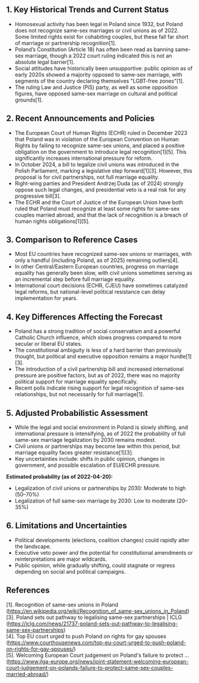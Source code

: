 ## 1. Key Historical Trends and Current Status

- Homosexual activity has been legal in Poland since 1932, but Poland does not recognize same-sex marriages or civil unions as of 2022. Some limited rights exist for cohabiting couples, but these fall far short of marriage or partnership recognition[1].
- Poland’s Constitution (Article 18) has often been read as banning same-sex marriage, though a 2022 court ruling indicated this is not an absolute legal barrier[1].
- Social attitudes have historically been unsupportive: public opinion as of early 2020s showed a majority opposed to same-sex marriage, with segments of the country declaring themselves "LGBT-free zones"[1].
- The ruling Law and Justice (PiS) party, as well as some opposition figures, have opposed same-sex marriage on cultural and political grounds[1].

## 2. Recent Announcements and Policies

- The European Court of Human Rights (ECHR) ruled in December 2023 that Poland was in violation of the European Convention on Human Rights by failing to recognize same-sex unions, and placed a positive obligation on the government to introduce legal recognition[1][5]. This significantly increases international pressure for reform.
- In October 2024, a bill to legalize civil unions was introduced in the Polish Parliament, marking a legislative step forward[1][3]. However, this proposal is for civil partnerships, not full marriage equality.
- Right-wing parties and President Andrzej Duda (as of 2024) strongly oppose such legal changes, and presidential veto is a real risk for any progressive bill[3].
- The ECHR and the Court of Justice of the European Union have both ruled that Poland must recognize at least some rights for same-sex couples married abroad, and that the lack of recognition is a breach of human rights obligations[1][5].

## 3. Comparison to Reference Cases

- Most EU countries have recognized same-sex unions or marriages, with only a handful (including Poland, as of 2025) remaining outliers[4].
- In other Central/Eastern European countries, progress on marriage equality has generally been slow, with civil unions sometimes serving as an incremental step before full marriage equality.
- International court decisions (ECHR, CJEU) have sometimes catalyzed legal reforms, but national-level political resistance can delay implementation for years.

## 4. Key Differences Affecting the Forecast

- Poland has a strong tradition of social conservatism and a powerful Catholic Church influence, which slows progress compared to more secular or liberal EU states.
- The constitutional ambiguity is less of a hard barrier than previously thought, but political and executive opposition remains a major hurdle[1][3].
- The introduction of a civil partnership bill and increased international pressure are positive factors, but as of 2022, there was no majority political support for marriage equality specifically.
- Recent polls indicate rising support for legal recognition of same-sex relationships, but not necessarily for full marriage[1].

## 5. Adjusted Probabilistic Assessment

- While the legal and social environment in Poland is slowly shifting, and international pressure is intensifying, as of 2022 the probability of full same-sex marriage legalization by 2030 remains modest.
- Civil unions or partnerships may become law within this period, but marriage equality faces greater resistance[1][3].
- Key uncertainties include: shifts in public opinion, changes in government, and possible escalation of EU/ECHR pressure.

**Estimated probability (as of 2022-04-20):**  
- Legalization of civil unions or partnerships by 2030: Moderate to high (50–70%)
- Legalization of full same-sex marriage by 2030: Low to moderate (20–35%)

## 6. Limitations and Uncertainties

- Political developments (elections, coalition changes) could rapidly alter the landscape.
- Executive veto power and the potential for constitutional amendments or reinterpretations are major wildcards.
- Public opinion, while gradually shifting, could stagnate or regress depending on social and political campaigns.

## References

[1]. Recognition of same-sex unions in Poland (https://en.wikipedia.org/wiki/Recognition_of_same-sex_unions_in_Poland)  
[3]. Poland sets out pathway to legalising same-sex partnerships | ICLG (https://iclg.com/news/21737-poland-sets-out-pathway-to-legalising-same-sex-partnerships)  
[4]. Top EU court urged to push Poland on rights for gay spouses (https://www.courthousenews.com/top-eu-court-urged-to-push-poland-on-rights-for-gay-spouses/)  
[5]. Welcoming European Court judgement on Poland's failure to protect ... (https://www.ilga-europe.org/news/joint-statement-welcoming-european-court-judgement-on-polands-failure-to-protect-same-sex-couples-married-abroad/)